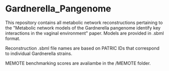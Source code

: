 # Gardnerella_Pangenome
This repository contains all metabolic network reconstructions pertaining to the "Metabolic network models of the Gardnerella pangenome identify key interactions in the vaginal environment" paper. Models are provided in .sbml format.

Reconstruction .sbml file names are based on PATRIC IDs that correspond to individual Gardnerella strains.

MEMOTE benchmarking scores are avaliambe in the /MEMOTE folder. 

